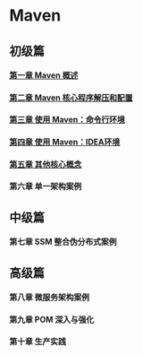 # Maven

## 初级篇

#### [第一章 Maven 概述](file/初级篇/第一章Maven概述.md)

#### [第二章 Maven 核心程序解压和配置](file/初级篇/第二章Maven核心程序解压和配置.md)

#### [第三章 使用 Maven：命令行环境](file/初级篇/第三章使用Maven：命令行环境.md)

#### [第四章 使用 Maven：IDEA环境](file/初级篇/第四章使用Maven：IDEA环境.md)

#### [第五章 其他核心概念](file/初级篇/第五章其他核心概念.md)

#### 第六章 单一架构案例

## 中级篇

#### 第七章 SSM 整合伪分布式案例

## 高级篇

#### 第八章 微服务架构案例

#### 第九章 POM 深入与强化

#### 第十章 生产实践